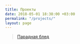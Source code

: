 ```yaml
---
title: Проекты
date: 2018-05-01 18:38:00 +03:00
permalink: "/projects/"
layout: page
---
```


<blockquote class="trello-card-compact">
  <a href="https://trello.com/c/rpxCgk5T">Парадная блед</a>
</blockquote>
<script src="https://p.trellocdn.com/embed.min.js"></script>

<!--
{% for project in site.projects %}

<div class="project-card">
    <img src="{{ project.logo-url }}" />
    <h1> {{project.name}} </h1>
    <p>
        {{project.content}}
    </p>
    <p>{{project.date}}</p>
</div>

{% endfor %}

<style>
.project-card {
    background-color: grey;
    height: 200px;
    width: 200px;
    margin: 20px;
    display: block;
}
</style>
--> 